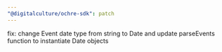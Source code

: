 ```yaml
---
"@digitalculture/ochre-sdk": patch
---
```


fix: change Event date type from string to Date and update parseEvents function to instantiate Date objects
